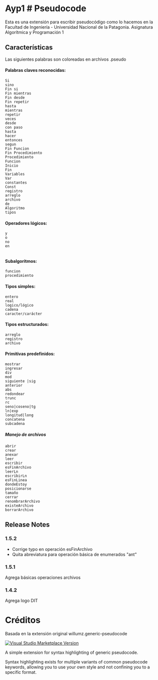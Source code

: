 # Ayp1 # Pseudocode

Esta es una extensión para escribir pseudocódigo como lo hacemos en la Facultad de Ingeniería - Universidad Nacional de la Patagonia.
Asignatura Algorítmica y Programación 1

## Características

Las siguientes palabras son coloreadas en archivos .pseudo

#### Palabras claves reconocidas:
```
Si 
sino
Fin si
Fin mientras
Fin desde
Fin repetir
hasta
mientras
repetir
veces
desde
con paso
hasta
hacer
entonces
segun
Fin Funcion
Fin Procedimiento
Procedimiento
Funcion
Inicio
Fin
Variables
Var
constantes
Const
registro
arreglo
archivo
de
Algoritmo
tipos
```
#### Operadores lógicos:
```
y
o
no
en
				
```
#### Subalgoritmos:
```
funcion
procedimiento
```
#### Tipos simples:
``` 
entero
real
logico/lógico
cadena
caracter/carácter
```

#### Tipos estructurados:
```
arreglo
registro
archivo
```
#### Primitivas predefinidos:
```
mostrar
ingresar
div
mod
siguiente |sig
anterior
abs
redondear
trunc
rc
seno|coseno|tg
ln|exp
longitud|long
concatena
subcadena
```
##### Manejo de archivos

```
abrir
crear
anexar
leer
escribir
esFinArchivo
leerLn
escribirLn
esFinLinea
dondeEstoy
posicionarse
tamaño
cerrar
renombrarArchivo
existeArchivo
borrarArchivo
```

## Release Notes

### 1.5.2

- Corrige typo en operación esFinArchivo
- Quita abreviatura para operación básica de enumerados "ant"

### 1.5.1

Agrega básicas operaciones archivos

### 1.4.2

Agrega logo DIT

# Créditos

Basada en la extensión original willumz.generic-pseudocode

[![Visual Studio Marketplace Version](https://img.shields.io/visual-studio-marketplace/v/willumz.generic-pseudocode)](https://marketplace.visualstudio.com/items?itemName=willumz.generic-pseudocode)
<!-- [![Visual Studio Marketplace Downloads](https://img.shields.io/visual-studio-marketplace/d/willumz.generic-pseudocode)](https://marketplace.visualstudio.com/items?itemName=willumz.generic-pseudocode) -->

A simple extension for syntax highlighting of generic pseudocode.

Syntax highlighting exists for multiple variants of common pseudocode keywords, allowing you to use your own style and not confining you to a specific format.
